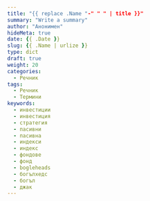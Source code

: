 ```yaml
---
title: "{{ replace .Name "-" " " | title }}"
summary: "Write a summary"
author: "Анонимен"
hideMeta: true
date: {{ .Date }}
slug: {{ .Name | urlize }}
type: dict
draft: true
weight: 20
categories:
  - Речник
tags:
  - Речник
  - Термини
keywords:
  - инвестиции
  - инвестиция
  - стратегия
  - пасивни
  - пасивна
  - индекси
  - индекс
  - фондове
  - фонд
  - bogleheads
  - богълхедс
  - богъл
  - джак
---
```

